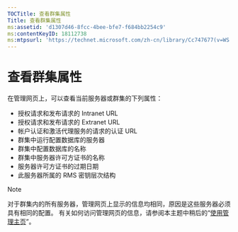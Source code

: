 ```yaml
---
TOCTitle: 查看群集属性
Title: 查看群集属性
ms:assetid: 'd1307d46-8fcc-4bee-bfe7-f684bb2254c9'
ms:contentKeyID: 18112738
ms:mtpsurl: 'https://technet.microsoft.com/zh-cn/library/Cc747677(v=WS.10)'
---
```


查看群集属性
============

在管理网页上，可以查看当前服务器或群集的下列属性：

-   授权请求和发布请求的 Intranet URL
-   授权请求和发布请求的 Extranet URL
-   帐户认证和激活代理服务的请求的认证 URL
-   群集中运行配置数据库的服务器
-   群集中配置数据库的名称
-   群集中服务器许可方证书的名称
-   服务器许可方证书的过期日期
-   此服务器所属的 RMS 密钥层次结构

> [!NOTE]  
>  对于群集内的所有服务器，管理网页上显示的信息均相同，原因是这些服务器必须具有相同的配置。 有关如何访问管理网页的信息，请参阅本主题中稍后的“[使用管理主页](https://technet.microsoft.com/6c155977-bd0e-47d6-ac65-1746cddb505e)”。 
